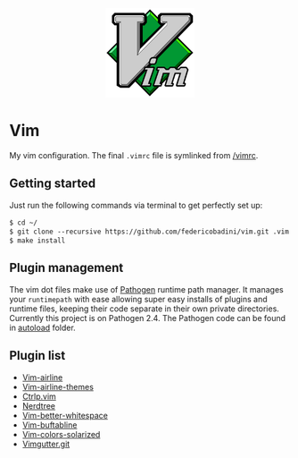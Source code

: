 <p align="center">
	<img src="vim-logo.svg" width="160px">
</p>

# Vim
My vim configuration. The final `.vimrc` file is symlinked from [/vimrc](https://github.com/federicobadini/.vim/blob/master/vimrc).

## Getting started
Just run the following commands via terminal to get perfectly set up:

```console
$ cd ~/
$ git clone --recursive https://github.com/federicobadini/vim.git .vim
$ make install
```

## Plugin management
The vim dot files make use of [Pathogen](https://github.com/tpope/vim-pathogen) runtime path manager. 
It manages your `runtimepath` with ease allowing super easy installs of plugins and runtime files, keeping their code separate in their own private directories.
Currently this project is on Pathogen 2.4. The Pathogen code can be found in [autoload](https://github.com/federicobadini/.vim/blob/master/autoload) folder.

## Plugin list

* [Vim-airline](https://github.com/vim-airline/vim-airline.git)
* [Vim-airline-themes](https://github.com/vim-airline/vim-airline-themes.git)
* [Ctrlp.vim](https://github.com/ctrlpvim/ctrlp.vim.git)
* [Nerdtree](https://github.com/scrooloose/nerdtree.git)
* [Vim-better-whitespace](https://github.com/ntpeters/vim-better-whitespace.git)
* [Vim-buftabline](https://github.com/ap/vim-buftabline.git)
* [Vim-colors-solarized](https://github.com/altercation/vim-colors-solarized.git)
* [Vimgutter.git](https://github.com/airblade/vim-gitgutter.git)
